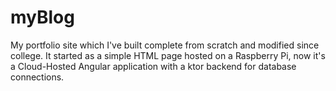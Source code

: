 # myBlog
My portfolio site which I've built complete from scratch and modified since college.
It started as a simple HTML page hosted on a Raspberry Pi,  now it's a 
Cloud-Hosted Angular application with a ktor backend for database connections.
